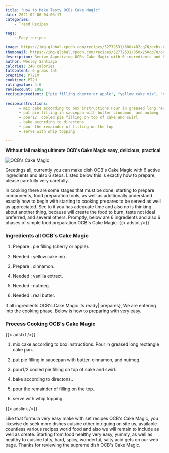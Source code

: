 ```yaml
---
title: "How to Make Tasty OCBs Cake Magic"
date: 2021-02-06 04:06:17
categories:
    - Trend Recipes
    
tags:
    - Easy recipes

image: https://img-global.cpcdn.com/recipes/52772531/680x482cq70/ocbs-cake-magic-recipe-main-photo.jpg
thumbnail: https://img-global.cpcdn.com/recipes/52772531/350x250cq70/ocbs-cake-magic-recipe-main-photo.jpg
description: Recipe Appetizing OCBs Cake Magic with 6 ingredients and 6 stages of easy cooking.
author: Wesley Santiago
calories: 240 calories
fatContent: 6 grams fat
preptime: PT21M
cooktime: PT2H
ratingvalue: 4.6
reviewcount: 1982
recipeingredient: ["pie filling cherry or apple", "yellow cake mix", "cinnamon", "vanilla extract", "nutmeg", "real butter"]

recipeinstructions: 
      - mix cake according to box instructions Pour in greased long rectangle cake pan 
      - put pie filling in saucepan with butter cinnamon  and nutmeg 
      - pour12  cooled pie filling on top of cake and swirl 
      - bake according to directons 
      - pour the remainder of filling on the top 
      - serve with whip topping

---
```




**Without fail making ultimate OCB&#39;s Cake Magic easy, delicious, practical**. 


![OCB&#39;s Cake Magic](https://img-global.cpcdn.com/recipes/52772531/680x482cq70/ocbs-cake-magic-recipe-main-photo.jpg "OCB&#39;s Cake Magic")




Greetings all, currently you can make dish OCB&#39;s Cake Magic with 6 active ingredients and also 6 steps. Listed below this is exactly how to prepare, please carefully very carefully.

In cooking there are some stages that must be done, starting to prepare components, food preparation tools, as well as additionally understand exactly how to begin with starting to cooking prepares to be served as well as appreciated. See to it you has adequate time and also no is thinking about another thing, because will create the food to burn, taste not ideal preferred, and several others. Promptly, below are 6 ingredients and also 6 phases of simple food preparation OCB&#39;s Cake Magic.
{{< adstxt />}}

### Ingredients all OCB&#39;s Cake Magic


1. Prepare  : pie filling (cherry or apple).

1. Needed  : yellow cake mix.

1. Prepare  : cinnamon.

1. Needed  : vanilla extract.

1. Needed  : nutmeg.

1. Needed  : real butter.



If all ingredients OCB&#39;s Cake Magic its ready| prepares}, We are entering into the cooking phase. Below is how to preparing with very easy.

### Process Cooking OCB&#39;s Cake Magic

{{< adstxt />}}


1. mix cake according to box instructions. Pour in greased long rectangle cake pan..



1. put pie filling in saucepan with butter, cinnamon,  and nutmeg.



1. pour1/2  cooled pie filling on top of cake and swirl..



1. bake according to directons..



1. pour the remainder of filling on the top..



1. serve with whip topping.





{{< adslink />}}

Like that formula very easy make with set recipes OCB&#39;s Cake Magic, you likewise do seek more dishes cuisine other intriguing on site us, available countless various recipes world food and also we will remain to include as well as create. Starting from food healthy very easy, yummy, as well as healthy to cuisine fatty, hard, spicy, wonderful, salty acid gets on our web page. Thanks for reviewing the supreme dish OCB&#39;s Cake Magic.
